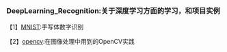 ### DeepLearning_Recognition:关于深度学习方面的学习，和项目实例
【1】[MNIST](https://github.com/King-Key/DeepLearning_Recognition/tree/master/MNIST):手写体数字识别

【2】[opencv](https://github.com/King-Key/DeepLearning_Recognition/tree/master/opencv):在图像处理中用到的OpenCV实践
